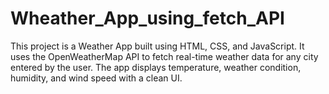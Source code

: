 # Wheather_App_using_fetch_API
This project is a Weather App built using HTML, CSS, and JavaScript. It uses the OpenWeatherMap API to fetch real-time weather data for any city entered by the user. The app displays temperature, weather condition, humidity, and wind speed with a clean UI.
